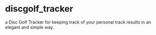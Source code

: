 # discgolf_tracker
a Disc Golf Tracker for keeping track of your personal track results in an elegant and simple way.
